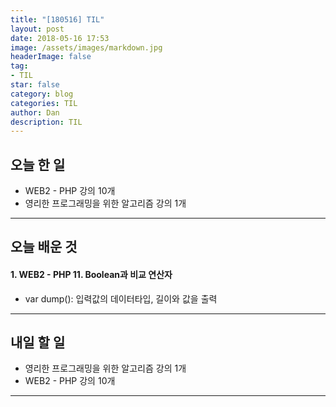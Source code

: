 ```yaml
---
title: "[180516] TIL"
layout: post
date: 2018-05-16 17:53
image: /assets/images/markdown.jpg
headerImage: false
tag:
- TIL
star: false
category: blog
categories: TIL
author: Dan
description: TIL
---
```


## 오늘 한 일

* WEB2 - PHP 강의 10개
* 영리한 프로그래밍을 위한 알고리즘 강의 1개

---
## 오늘 배운 것

#### 1. WEB2 - PHP 11. Boolean과 비교 연산자
* var dump(): 입력값의 데이터타입, 길이와 값을 출력
---
## 내일 할 일

* 영리한 프로그래밍을 위한 알고리즘 강의 1개
* WEB2 - PHP 강의 10개

---
